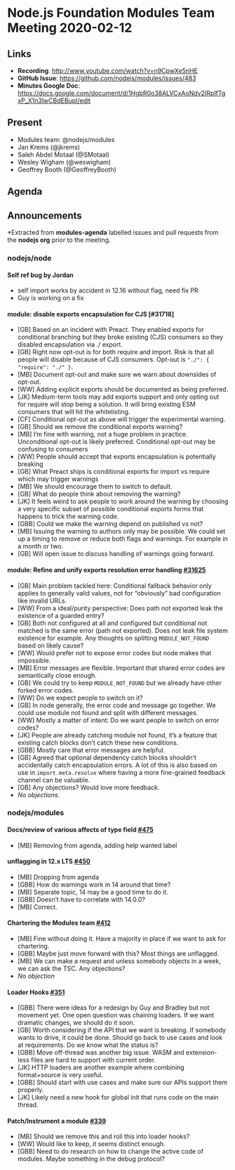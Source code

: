 # Node.js Foundation Modules Team Meeting 2020-02-12

## Links

* **Recording**: http://www.youtube.com/watch?v=n9CpwXe5nHE
* **GitHub Issue**: https://github.com/nodejs/modules/issues/483
* **Minutes Google Doc**: https://docs.google.com/document/d/1HgbR0o38ALVCxAoNdv2IRpIfTgxP_X1n3lwCBdEBupI/edit

## Present

* Modules team: @nodejs/modules
* Jan Krems (@jkrems)
* Saleh Abdel Motaal (@SMotaal)
* Wesley Wigham (@weswigham)
* Geoffrey Booth (@GeoffreyBooth)

## Agenda

## Announcements

*Extracted from **modules-agenda** labelled issues and pull requests from the **nodejs org** prior to the meeting.

### nodejs/node

#### Self ref bug by Jordan

* self import works by accident in 12.16 without flag, need fix PR
* Guy is working on a fix

#### module: disable exports encapsulation for CJS [#31718]


* [GB] Based on an incident with Preact. They enabled exports for conditional branching but they broke existing (CJS) consumers so they disabled encapsulation via ./ export.
* [GB] Right now opt-out is for both require and import. Risk is that all people will disable because of CJS consumers. Opt-out is `"./": { "require": "./" }`.
* [MB] Document opt-out and make sure we warn about downsides of opt-out.
* [WW] Adding explicit exports should be documented as being preferred.
* [JK] Medium-term tools may add exports support and only opting out for require will stop being a solution. It will bring existing ESM consumers that will hit the whitelisting.
* [CF] Conditional opt-out as above will trigger the experimental warning.
* [GB] Should we remove the conditional exports warning?
* [MB] I’m fine with warning, not a huge problem in practice. Unconditional opt-out is likely preferred. Conditional opt-out may be confusing to consumers
* [WW] People should accept that exports encapsulation is potentially breaking
* [GB] What Preact ships is conditional exports for import vs require which may trigger warnings
* [MB] We should encourage them to switch to default.
* [GB] What do people think about removing the warning?
* [JK] It feels weird to ask people to work around the warning by choosing a very specific subset of possible conditional exports forms that happens to trick the warning code.
* [GBB] Could we make the warning depend on published vs not?
* [MB] Issuing the warning to authors only may be possible. We could set up a timing to remove or reduce both flags and warnings. For example in a month or two.
* [GB] Will open issue to discuss handling of warnings going forward.

#### module: Refine and unify exports resolution error handling [#31625](https://github.com/nodejs/node/pull/31625)

* [GB] Main problem tackled here: Conditional fallback behavior only applies to generally valid values, not for “obviously” bad configuration like invalid URLs.
* [WW] From a ideal/purity perspective: Does path not exported leak the existence of a guarded entry?
* [GB] Both not configured at all and configured but conditional not matched is the same error (path not exported). Does not leak file system existence for example. Any thoughts on splitting `MODULE_NOT_FOUND` based on likely cause?
* [WW] Would prefer not to expose error codes but node makes that impossible.
* [MB] Error messages are flexible. Important that shared error codes are semantically close enough.
* [GB] We could try to keep `MODULE_NOT_FOUND` but we already have other forked error codes.
* [WW] Do we expect people to switch on it?
* [GB] In node generally, the error code and message go together. We could use module not found and split with different messages.
* [WW] Mostly a matter of intent: Do we want people to switch on error codes?
* [JK] People are already catching module not found, it’s a feature that existing catch blocks don’t catch these new conditions.
* [GBB] Mostly care that error messages are helpful.
* [GB] Agreed that optional dependency catch blocks shouldn’t accidentally catch encapsulation errors. A lot of this is also based on use in `import.meta.resolve` where having a more fine-grained feedback channel can be valuable.
* [GB] Any objections? Would love more feedback.
* *No objections.*

### nodejs/modules

#### Docs/review of various affects of type field [#475](https://github.com/nodejs/modules/issues/475)

* [MB] Removing from agenda, adding help wanted label

#### unflagging in 12.x LTS [#450](https://github.com/nodejs/modules/issues/450)

* [MB] Dropping from agenda
* [GBB] How do warnings work in 14 around that time?
* [MB] Separate topic, 14 may be a good time to do it.
* [GBB] Doesn’t have to correlate with 14.0.0?
* [MB] Correct.

#### Chartering the Modules team [#412](https://github.com/nodejs/modules/issues/412)

* [MB] Fine without doing it. Have a majority in place if we want to ask for chartering.
* [GBB] Maybe just move forward with this? Most things are unflagged.
* [MB] We can make a request and unless somebody objects in a week, we can ask the TSC. Any objections?
* *No objection*

#### Loader Hooks [#351](https://github.com/nodejs/modules/issues/351)

* [GBB] There were ideas for a redesign by Guy and Bradley but not movement yet. One open question was chaining loaders. If we want dramatic changes, we should do it soon.
* [GB] Worth considering if the API that we want is breaking. If somebody wants to drive, it could  be done. Should go back to use cases and look at requirements. Do we know what the status is?
* [GBB] Move off-thread was another big issue. WASM and extension-less files are hard to support with current order.
* [JK] HTTP loaders are another example where combining format+source is very useful.
* [GBB] Should start with use cases and make sure our APIs support them properly.
* [JK] Likely need a new hook for global init that runs code on the main thread.

#### Patch/Instrument a module [#339](https://github.com/nodejs/modules/issues/339)

* [MB] Should we remove this and roll this into loader hooks?
* [WW] Would like to keep, it seems distinct enough.
* [GBB] Need to do research on how to change the active code of modules. Maybe something in the debug protocol?
